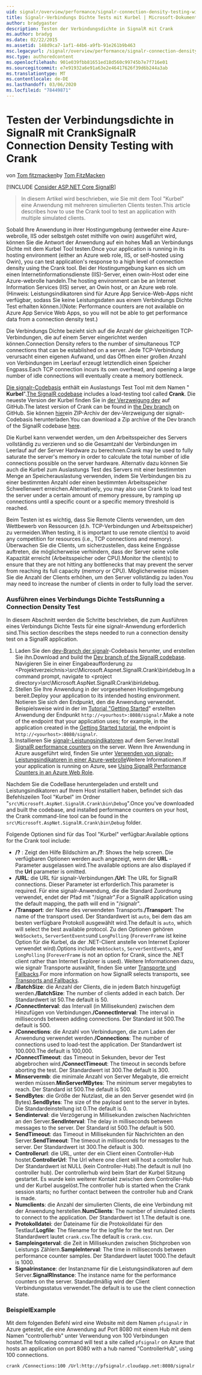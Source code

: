 ```yaml
---
uid: signalr/overview/performance/signalr-connection-density-testing-with-crank
title: Signalr-Verbindungs Dichte Tests mit Kurbel | Microsoft-Dokumentation
author: bradygaster
description: Testen der Verbindungsdichte in SignalR mit Crank
ms.author: bradyg
ms.date: 02/22/2015
ms.assetid: 148d9ca7-1af1-44b6-a9fb-91e261b9b463
msc.legacyurl: /signalr/overview/performance/signalr-connection-density-testing-with-crank
msc.type: authoredcontent
ms.openlocfilehash: 901e039fbb81651ed18d560c99745b7e7f716e01
ms.sourcegitcommit: e7e91932a6e91a63e2e46417626f39d6b244a3ab
ms.translationtype: MT
ms.contentlocale: de-DE
ms.lasthandoff: 03/06/2020
ms.locfileid: "78449871"
---
```

# <a name="signalr-connection-density-testing-with-crank"></a><span data-ttu-id="292e4-103">Testen der Verbindungsdichte in SignalR mit Crank</span><span class="sxs-lookup"><span data-stu-id="292e4-103">SignalR Connection Density Testing with Crank</span></span>

<span data-ttu-id="292e4-104">von [Tom fitzmacken](https://github.com/tfitzmac)</span><span class="sxs-lookup"><span data-stu-id="292e4-104">by [Tom FitzMacken](https://github.com/tfitzmac)</span></span>

[!INCLUDE [Consider ASP.NET Core SignalR](~/includes/signalr/signalr-version-disambiguation.md)]

> <span data-ttu-id="292e4-105">In diesem Artikel wird beschrieben, wie Sie mit dem Tool "Kurbel" eine Anwendung mit mehreren simulierten Clients testen.</span><span class="sxs-lookup"><span data-stu-id="292e4-105">This article describes how to use the Crank tool to test an application with multiple simulated clients.</span></span>

<span data-ttu-id="292e4-106">Sobald Ihre Anwendung in ihrer Hostingumgebung (entweder eine Azure-webrolle, IIS oder selbstgeh ostet mithilfe von owin) ausgeführt wird, können Sie die Antwort der Anwendung auf ein hohes Maß an Verbindungs Dichte mit dem Kurbel Tool testen.</span><span class="sxs-lookup"><span data-stu-id="292e4-106">Once your application is running in its hosting environment (either an Azure web role, IIS, or self-hosted using Owin), you can test application's response to a high level of connection density using the Crank tool.</span></span> <span data-ttu-id="292e4-107">Bei der Hostingumgebung kann es sich um einen Internetinformationsdienste (IIS)-Server, einen owin-Host oder eine Azure-webrolle handeln.</span><span class="sxs-lookup"><span data-stu-id="292e4-107">The hosting environment can be an Internet Information Services (IIS) server, an Owin host, or an Azure web role.</span></span> <span data-ttu-id="292e4-108">(Hinweis: Leistungsindikatoren sind für Azure App Service-Web-Apps nicht verfügbar, sodass Sie keine Leistungsdaten aus einem Verbindungs Dichte Test erhalten können.)</span><span class="sxs-lookup"><span data-stu-id="292e4-108">(Note: Performance counters are not available on Azure App Service Web Apps, so you will not be able to get performance data from a connection density test.)</span></span>

<span data-ttu-id="292e4-109">Die Verbindungs Dichte bezieht sich auf die Anzahl der gleichzeitigen TCP-Verbindungen, die auf einem Server eingerichtet werden können.</span><span class="sxs-lookup"><span data-stu-id="292e4-109">Connection Density refers to the number of simultaneous TCP connections that can be established on a server.</span></span> <span data-ttu-id="292e4-110">Jede TCP-Verbindung verursacht einen eigenen Aufwand, und das Öffnen einer großen Anzahl von Verbindungen im Leerlauf erzeugt letztendlich einen Speicher Engpass.</span><span class="sxs-lookup"><span data-stu-id="292e4-110">Each TCP connection incurs its own overhead, and opening a large number of idle connections will eventually create a memory bottleneck.</span></span>

<span data-ttu-id="292e4-111">[Die signalr-Codebasis](https://github.com/signalr/signalr) enthält ein Auslastungs Test Tool mit dem Namen " **Kurbel**".</span><span class="sxs-lookup"><span data-stu-id="292e4-111">[The SignalR codebase](https://github.com/signalr/signalr) includes a load-testing tool called **Crank**.</span></span> <span data-ttu-id="292e4-112">Die neueste Version der Kurbel finden Sie in [der Verzweigung dev](https://github.com/SignalR/signalr/tree/dev) auf GitHub.</span><span class="sxs-lookup"><span data-stu-id="292e4-112">The latest version of Crank can be found in [the Dev branch](https://github.com/SignalR/signalr/tree/dev) on GitHub.</span></span> <span data-ttu-id="292e4-113">Sie können [hier](https://github.com/SignalR/SignalR/archive/dev.zip)ein ZIP-Archiv der dev-Verzweigung der signalr-Codebasis herunterladen.</span><span class="sxs-lookup"><span data-stu-id="292e4-113">You can download a Zip archive of the Dev branch of the SignalR codebase [here](https://github.com/SignalR/SignalR/archive/dev.zip).</span></span>

<span data-ttu-id="292e4-114">Die Kurbel kann verwendet werden, um den Arbeitsspeicher des Servers vollständig zu verzieren und so die Gesamtzahl der Verbindungen im Leerlauf auf der Server Hardware zu berechnen.</span><span class="sxs-lookup"><span data-stu-id="292e4-114">Crank may be used to fully saturate the server's memory in order to calculate the total number of idle connections possible on the server hardware.</span></span> <span data-ttu-id="292e4-115">Alternativ dazu können Sie auch die Kurbel zum Auslastungs Test des Servers mit einer bestimmten Menge an Speicherauslastung verwenden, indem Sie Verbindungen bis zu einer bestimmten Anzahl oder einen bestimmten Arbeitsspeicher Schwellenwert erreichen.</span><span class="sxs-lookup"><span data-stu-id="292e4-115">Alternatively, you may also use Crank to load test the server under a certain amount of memory pressure, by ramping up connections until a specific count or a specific memory threshold is reached.</span></span>

<span data-ttu-id="292e4-116">Beim Testen ist es wichtig, dass Sie Remote Clients verwenden, um den Wettbewerb von Ressourcen (d.h. TCP-Verbindungen und Arbeitsspeicher) zu vermeiden.</span><span class="sxs-lookup"><span data-stu-id="292e4-116">When testing, it is important to use remote client(s) to avoid any competition for resources (i.e., TCP connections and memory).</span></span> <span data-ttu-id="292e4-117">Überwachen Sie die Clients, um sicherzustellen, dass keine Engpässe auftreten, die möglicherweise verhindern, dass der Server seine volle Kapazität erreicht (Arbeitsspeicher oder CPU).</span><span class="sxs-lookup"><span data-stu-id="292e4-117">Monitor the client(s) to ensure that they are not hitting any bottlenecks that may prevent the server from reaching its full capacity (memory or CPU).</span></span> <span data-ttu-id="292e4-118">Möglicherweise müssen Sie die Anzahl der Clients erhöhen, um den Server vollständig zu laden.</span><span class="sxs-lookup"><span data-stu-id="292e4-118">You may need to increase the number of clients in order to fully load the server.</span></span>

### <a name="running-a-connection-density-test"></a><span data-ttu-id="292e4-119">Ausführen eines Verbindungs Dichte Tests</span><span class="sxs-lookup"><span data-stu-id="292e4-119">Running a Connection Density Test</span></span>

<span data-ttu-id="292e4-120">In diesem Abschnitt werden die Schritte beschrieben, die zum Ausführen eines Verbindungs Dichte Tests für eine signalr-Anwendung erforderlich sind.</span><span class="sxs-lookup"><span data-stu-id="292e4-120">This section describes the steps needed to run a connection density test on a SignalR application.</span></span>

1. <span data-ttu-id="292e4-121">Laden Sie den [dev-Branch der signalr](https://github.com/SignalR/SignalR/archive/dev.zip)-Codebasis herunter, und erstellen Sie ihn.</span><span class="sxs-lookup"><span data-stu-id="292e4-121">Download and build the [Dev branch of the SignalR codebase](https://github.com/SignalR/SignalR/archive/dev.zip).</span></span> <span data-ttu-id="292e4-122">Navigieren Sie in einer Eingabeaufforderung zu &lt;Projektverzeichnis&gt;\src\Microsoft.Aspnet.SignalR.Crank\bin\debug.</span><span class="sxs-lookup"><span data-stu-id="292e4-122">In a command prompt, navigate to &lt;project directory&gt;\src\Microsoft.AspNet.SignalR.Crank\bin\debug.</span></span>
2. <span data-ttu-id="292e4-123">Stellen Sie Ihre Anwendung in der vorgesehenen Hostingumgebung bereit.</span><span class="sxs-lookup"><span data-stu-id="292e4-123">Deploy your application to its intended hosting environment.</span></span> <span data-ttu-id="292e4-124">Notieren Sie sich den Endpunkt, den die Anwendung verwendet. Beispielsweise wird in der im [Tutorial "Getting Started](../getting-started/tutorial-getting-started-with-signalr.md)" erstellten Anwendung der Endpunkt `http://<yourhost>:8080/signalr`.</span><span class="sxs-lookup"><span data-stu-id="292e4-124">Make a note of the endpoint that your application uses; for example, in the application created in the [Getting Started tutorial](../getting-started/tutorial-getting-started-with-signalr.md), the endpoint is `http://<yourhost>:8080/signalr`.</span></span>
3. <span data-ttu-id="292e4-125">Installieren Sie [signalr-Leistungsindikatoren](signalr-performance.md#perfcounters) auf dem Server.</span><span class="sxs-lookup"><span data-stu-id="292e4-125">Install [SignalR performance counters](signalr-performance.md#perfcounters) on the server.</span></span> <span data-ttu-id="292e4-126">Wenn Ihre Anwendung in Azure ausgeführt wird, finden Sie unter [Verwenden von signalr-Leistungsindikatoren in einer Azure-webrolle](using-signalr-performance-counters-in-an-azure-web-role.md)Weitere Informationen.</span><span class="sxs-lookup"><span data-stu-id="292e4-126">If your application is running on Azure, see [Using SignalR Performance Counters in an Azure Web Role](using-signalr-performance-counters-in-an-azure-web-role.md).</span></span>

<span data-ttu-id="292e4-127">Nachdem Sie die CodeBase heruntergeladen und erstellt und Leistungsindikatoren auf Ihrem Host installiert haben, befindet sich das Befehlszeilen Tool "Kurbel" im Ordner "`src\Microsoft.AspNet.SignalR.Crank\bin\Debug`".</span><span class="sxs-lookup"><span data-stu-id="292e4-127">Once you've downloaded and built the codebase, and installed performance counters on your host, the Crank command-line tool can be found in the `src\Microsoft.AspNet.SignalR.Crank\bin\Debug` folder.</span></span>

<span data-ttu-id="292e4-128">Folgende Optionen sind für das Tool "Kurbel" verfügbar:</span><span class="sxs-lookup"><span data-stu-id="292e4-128">Available options for the Crank tool include:</span></span>

- <span data-ttu-id="292e4-129">**/?** : Zeigt den Hilfe Bildschirm an.</span><span class="sxs-lookup"><span data-stu-id="292e4-129">**/?**: Shows the help screen.</span></span> <span data-ttu-id="292e4-130">Die verfügbaren Optionen werden auch angezeigt, wenn der **URL** -Parameter ausgelassen wird.</span><span class="sxs-lookup"><span data-stu-id="292e4-130">The available options are also displayed if the **Url** parameter is omitted.</span></span>
- <span data-ttu-id="292e4-131">**/URL**: die URL für signalr-Verbindungen.</span><span class="sxs-lookup"><span data-stu-id="292e4-131">**/Url**: The URL for SignalR connections.</span></span> <span data-ttu-id="292e4-132">Dieser Parameter ist erforderlich.</span><span class="sxs-lookup"><span data-stu-id="292e4-132">This parameter is required.</span></span> <span data-ttu-id="292e4-133">Für eine signalr-Anwendung, die die Standard Zuordnung verwendet, endet der Pfad mit "/signalr".</span><span class="sxs-lookup"><span data-stu-id="292e4-133">For a SignalR application using the default mapping, the path will end in "/signalr".</span></span>
- <span data-ttu-id="292e4-134">**/Transport**: der Name des verwendeten Transports.</span><span class="sxs-lookup"><span data-stu-id="292e4-134">**/Transport**: The name of the transport used.</span></span> <span data-ttu-id="292e4-135">Der Standardwert ist `auto`, bei dem das am besten verfügbare Protokoll ausgewählt wird.</span><span class="sxs-lookup"><span data-stu-id="292e4-135">The default is `auto`, which will select the best available protocol.</span></span> <span data-ttu-id="292e4-136">Zu den Optionen gehören `WebSockets`, `ServerSentEvents`und `LongPolling` (`ForeverFrame` ist keine Option für die Kurbel, da der .NET-Client anstelle von Internet Explorer verwendet wird).</span><span class="sxs-lookup"><span data-stu-id="292e4-136">Options include `WebSockets`, `ServerSentEvents`, and `LongPolling` (`ForeverFrame` is not an option for Crank, since the .NET client rather than Internet Explorer is used).</span></span> <span data-ttu-id="292e4-137">Weitere Informationen dazu, wie signalr Transporte auswählt, finden Sie unter [Transporte und Fallbacks](../getting-started/introduction-to-signalr.md#transports).</span><span class="sxs-lookup"><span data-stu-id="292e4-137">For more information on how SignalR selects transports, see [Transports and Fallbacks](../getting-started/introduction-to-signalr.md#transports).</span></span>
- <span data-ttu-id="292e4-138">**/BatchSize**: die Anzahl der Clients, die in jedem Batch hinzugefügt werden.</span><span class="sxs-lookup"><span data-stu-id="292e4-138">**/BatchSize**: The number of clients added in each batch.</span></span> <span data-ttu-id="292e4-139">Der Standardwert ist 50.</span><span class="sxs-lookup"><span data-stu-id="292e4-139">The default is 50.</span></span>
- <span data-ttu-id="292e4-140">**/ConnectInterval**: das Intervall (in Millisekunden) zwischen dem Hinzufügen von Verbindungen.</span><span class="sxs-lookup"><span data-stu-id="292e4-140">**/ConnectInterval**: The interval in milliseconds between adding connections.</span></span> <span data-ttu-id="292e4-141">Der Standard ist 500.</span><span class="sxs-lookup"><span data-stu-id="292e4-141">The default is 500.</span></span>
- <span data-ttu-id="292e4-142">**/Connections**: die Anzahl von Verbindungen, die zum Laden der Anwendung verwendet werden.</span><span class="sxs-lookup"><span data-stu-id="292e4-142">**/Connections**: The number of connections used to load-test the application.</span></span> <span data-ttu-id="292e4-143">Der Standardwert ist 100.000.</span><span class="sxs-lookup"><span data-stu-id="292e4-143">The default is 100,000.</span></span>
- <span data-ttu-id="292e4-144">**/ConnectTimeout**: das Timeout in Sekunden, bevor der Test abgebrochen wird.</span><span class="sxs-lookup"><span data-stu-id="292e4-144">**/ConnectTimeout**: The timeout in seconds before aborting the test.</span></span> <span data-ttu-id="292e4-145">Der Standardwert ist 300.</span><span class="sxs-lookup"><span data-stu-id="292e4-145">The default is 300.</span></span>
- <span data-ttu-id="292e4-146">**Minservermb**: die minimale Anzahl von Server Megabyte, die erreicht werden müssen.</span><span class="sxs-lookup"><span data-stu-id="292e4-146">**MinServerMBytes**: The minimum server megabytes to reach.</span></span> <span data-ttu-id="292e4-147">Der Standard ist 500.</span><span class="sxs-lookup"><span data-stu-id="292e4-147">The default is 500.</span></span>
- <span data-ttu-id="292e4-148">**SendBytes**: die Größe der Nutzlast, die an den Server gesendet wird (in Bytes).</span><span class="sxs-lookup"><span data-stu-id="292e4-148">**SendBytes**: The size of the payload sent to the server in bytes.</span></span> <span data-ttu-id="292e4-149">Die Standardeinstellung ist 0.</span><span class="sxs-lookup"><span data-stu-id="292e4-149">The default is 0.</span></span>
- <span data-ttu-id="292e4-150">**Sendinterval**: die Verzögerung in Millisekunden zwischen Nachrichten an den Server.</span><span class="sxs-lookup"><span data-stu-id="292e4-150">**SendInterval**: The delay in milliseconds between messages to the server.</span></span> <span data-ttu-id="292e4-151">Der Standard ist 500.</span><span class="sxs-lookup"><span data-stu-id="292e4-151">The default is 500.</span></span>
- <span data-ttu-id="292e4-152">**SendTimeout**: das Timeout in Millisekunden für Nachrichten an den Server.</span><span class="sxs-lookup"><span data-stu-id="292e4-152">**SendTimeout**: The timeout in milliseconds for messages to the server.</span></span> <span data-ttu-id="292e4-153">Der Standardwert ist 300.</span><span class="sxs-lookup"><span data-stu-id="292e4-153">The default is 300.</span></span>
- <span data-ttu-id="292e4-154">**Controllerurl**: die URL, unter der ein Client einen Controller-Hub hostet.</span><span class="sxs-lookup"><span data-stu-id="292e4-154">**ControllerUrl**: The Url where one client will host a controller hub.</span></span> <span data-ttu-id="292e4-155">Der Standardwert ist NULL (kein Controller-Hub).</span><span class="sxs-lookup"><span data-stu-id="292e4-155">The default is null (no controller hub).</span></span> <span data-ttu-id="292e4-156">Der controllerhub wird beim Start der Kurbel Sitzung gestartet. Es wurde kein weiterer Kontakt zwischen dem Controller-Hub und der Kurbel ausgelöst.</span><span class="sxs-lookup"><span data-stu-id="292e4-156">The controller hub is started when the Crank session starts; no further contact between the controller hub and Crank is made.</span></span>
- <span data-ttu-id="292e4-157">**Numclients**: die Anzahl der simulierten Clients, die eine Verbindung mit der Anwendung herstellen.</span><span class="sxs-lookup"><span data-stu-id="292e4-157">**NumClients**: The number of simulated clients to connect to the application.</span></span> <span data-ttu-id="292e4-158">Der Standardwert ist 1.</span><span class="sxs-lookup"><span data-stu-id="292e4-158">The default is one.</span></span>
- <span data-ttu-id="292e4-159">**Protokolldatei**: der Dateiname für die Protokolldatei für den Testlauf.</span><span class="sxs-lookup"><span data-stu-id="292e4-159">**Logfile**: The filename for the logfile for the test run.</span></span> <span data-ttu-id="292e4-160">Der Standardwert lautet `crank.csv`.</span><span class="sxs-lookup"><span data-stu-id="292e4-160">The default is `crank.csv`.</span></span>
- <span data-ttu-id="292e4-161">**Sampleingeterval**: die Zeit in Millisekunden zwischen Stichproben von Leistungs Zählern.</span><span class="sxs-lookup"><span data-stu-id="292e4-161">**SampleInterval**: The time in milliseconds between performance counter samples.</span></span> <span data-ttu-id="292e4-162">Der Standardwert lautet 1000.</span><span class="sxs-lookup"><span data-stu-id="292e4-162">The default is 1000.</span></span>
- <span data-ttu-id="292e4-163">**Signalrinstance**: der Instanzname für die Leistungsindikatoren auf dem Server.</span><span class="sxs-lookup"><span data-stu-id="292e4-163">**SignalRInstance**: The instance name for the performance counters on the server.</span></span> <span data-ttu-id="292e4-164">Standardmäßig wird der Client Verbindungsstatus verwendet.</span><span class="sxs-lookup"><span data-stu-id="292e4-164">The default is to use the client connection state.</span></span>

### <a name="example"></a><span data-ttu-id="292e4-165">Beispiel</span><span class="sxs-lookup"><span data-stu-id="292e4-165">Example</span></span>

<span data-ttu-id="292e4-166">Mit dem folgenden Befehl wird eine Website mit dem Namen `pfsignalr` in Azure getestet, die eine Anwendung auf Port 8080 mit einem Hub mit dem Namen "controllerhub" unter Verwendung von 100 Verbindungen hostet.</span><span class="sxs-lookup"><span data-stu-id="292e4-166">The following command will test a site called `pfsignalr` on Azure that hosts an application on port 8080 with a hub named "ControllerHub", using 100 connections.</span></span>

`crank /Connections:100 /Url:http://pfsignalr.cloudapp.net:8080/signalr`

